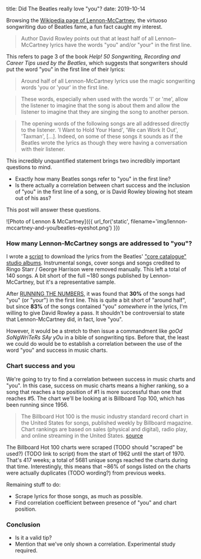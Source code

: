 title: Did The Beatles really love "you"?
date: 2019-10-14

Browsing the [Wikipedia page of Lennon-McCartney](https://en.wikipedia.org/wiki/Lennon–McCartney), the virtuoso songwriting duo of Beatles fame, a fun fact caught my interest.

> Author David Rowley points out that at least half of all Lennon–McCartney lyrics have the words "you" and/or "your" in the first line.

This refers to page 3 of the book *Help! 50 Songwriting, Recording and Career Tips used by the Beatles*, which suggests that songwriters should put the word "you" in the first line of their lyrics:

> Around half of all Lennon-McCartney lyrics use the magic songwriting words 'you or 'your' in the first line.

> These words, especially when used with the words 'I' or 'me', allow the listener to imagine that the song is about them and allow the listener to imagine that they are singing the song to another person.

> The opening words of the following songs are all addressed directly to the listener. 'I Want to Hold Your Hand', 'We can Work It Out', 'Taxman', [...]. Indeed, on some of these songs it sounds as if the Beatles wrote the lyrics as though they were having a conversation with their listener.

This incredibly unquantified statement brings two incredibly important questions to mind.

* Exactly how many Beatles songs refer to "you" in the first line?
* Is there actually a correlation between chart success and the inclusion of "you" in the first line of a song, or is David Rowley blowing hot steam out of his ass?

This post will answer these questions.

![Photo of Lennon & McCartney]({{ url_for('static', filename='img/lennon-mccartney-and-you/beatles-eyeshot.png') }})

### How many Lennon-McCartney songs are addressed to "you"?
I wrote a [script](https://github.com/Kevinpgalligan/KevingalWebsite/blob/master/experiments/beatles-and-you/beatles-lyrics-scraper.py) to download the lyrics from the Beatles' ["core catalogue" studio albums](https://en.wikipedia.org/wiki/The_Beatles_discography#Studio_albums). Instrumental songs, cover songs and songs credited to Ringo Starr / George Harrison were removed manually. This left a total of 140 songs. A bit short of the full ~180 songs published by Lennon-McCartney, but it's a representative sample.

After [RUNNING THE NUMBERS](https://github.com/Kevinpgalligan/KevingalWebsite/blob/master/experiments/beatles-and-you/beatles-analysis.py), it was found that **30%** of the songs had "you" (or "your") in the first line. This is quite a bit short of "around half", but since **83%** of the songs contained "you" *somewhere* in the lyrics, I'm willing to give David Rowley a pass. It shouldn't be controversial to state that Lennon-McCartney did, in fact, love "you".

However, it would be a stretch to then issue a commandment like *goOd SoNgWriTeRs SAy yOu* in a bible of songwriting tips. Before that, the least we could do would be to establish a correlation between the use of the word "you" and success in music charts.

### Chart success and you
We're going to try to find a correlation between success in music charts and "you". In this case, success on music charts means a higher ranking, so a song that reaches a top position of #1 is more successful than one that reaches #5. The chart we'll be looking at is Billboard Top 100, which has been running since 1956.

> The Billboard Hot 100 is the music industry standard record chart in the United States for songs, published weekly by Billboard magazine. Chart rankings are based on sales (physical and digital), radio play, and online streaming in the United States. [source](https://en.wikipedia.org/wiki/Billboard_Hot_100)

The Billboard Hot 100 charts were scraped (TODO should "scraped" be used?) (TODO link to script) from the start of 1962 until the start of 1970. That's 417 weeks; a total of 5681 unique songs reached the charts during that time. Interestingly, this means that ~86% of songs listed on the charts were actually duplicates (TODO wording?) from previous weeks.

Remaining stuff to do:

* Scrape lyrics for those songs, as much as possible.
* Find correlation coefficient between presence of "you" and chart position.

### Conclusion
* Is it a valid tip?
* Mention that we've only shown a correlation. Experimental study required.
